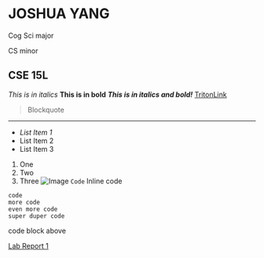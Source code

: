 # JOSHUA YANG
Cog Sci major 

CS minor
## CSE 15L
*This is in italics*
**This is in bold**
***This is in italics and bold!***
[TritonLink](https://act.ucsd.edu/myTritonlink20/display.htm)
>Blockquote


---
* *List Item 1*
* List Item 2
* List Item 3
1. One
2. Two
3. Three
![Image](https://ucsdnews.ucsd.edu/news_uploads/Resized_Geisel_Library_08.31.jpg)
`Code` Inline code
```
code
more code
even more code
super duper code
```
code block above

[Lab Report 1](lab-report-1-week-2.html)
